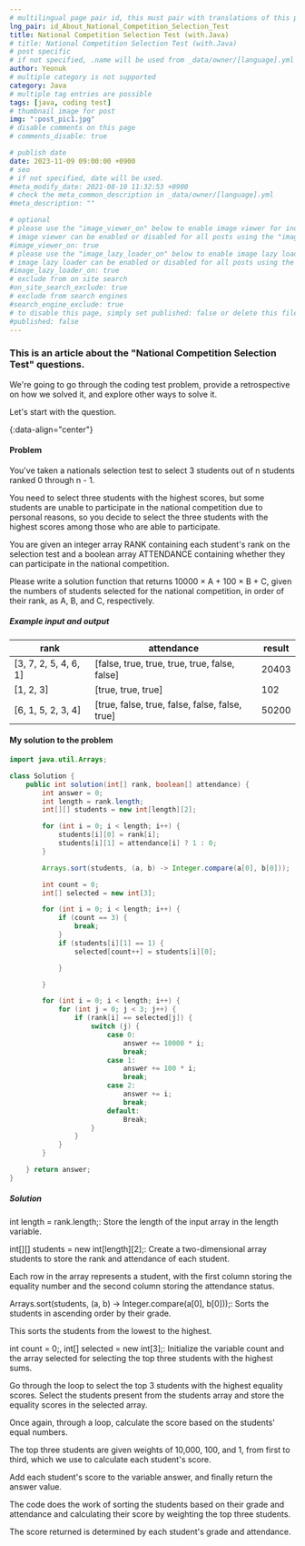 ```yaml
---
# multilingual page pair id, this must pair with translations of this page. (This name must be unique)
lng_pair: id_About_National_Competition_Selection_Test
title: National Competition Selection Test (with.Java)
# title: National Competition Selection Test (with.Java)
# post specific
# if not specified, .name will be used from _data/owner/[language].yml
author: Yeonuk
# multiple category is not supported
category: Java
# multiple tag entries are possible
tags: [java, coding test]
# thumbnail image for post
img: ":post_pic1.jpg"
# disable comments on this page
# comments_disable: true

# publish date
date: 2023-11-09 09:00:00 +0900
# seo
# if not specified, date will be used.
#meta_modify_date: 2021-08-10 11:32:53 +0900
# check the meta_common_description in _data/owner/[language].yml
#meta_description: ""

# optional
# please use the "image_viewer_on" below to enable image viewer for individual pages or posts (_posts/ or [language]/_posts folders).
# image viewer can be enabled or disabled for all posts using the "image_viewer_posts: true" setting in _data/conf/main.yml.
#image_viewer_on: true
# please use the "image_lazy_loader_on" below to enable image lazy loader for individual pages or posts (_posts/ or [language]/_posts folders).
# image lazy loader can be enabled or disabled for all posts using the "image_lazy_loader_posts: true" setting in _data/conf/main.yml.
#image_lazy_loader_on: true
# exclude from on site search
#on_site_search_exclude: true
# exclude from search engines
#search_engine_exclude: true
# to disable this page, simply set published: false or delete this file
#published: false
---
```


<!-- outline-start -->

### This is an article about the "National Competition Selection Test" questions.

We're going to go through the coding test problem, provide a retrospective on how we solved it, and explore other ways to solve it.

Let's start with the question.

{:data-align="center"}

<!-- outline-end -->

#### Problem

You've taken a nationals selection test to select 3 students out of n students ranked 0 through n - 1.

You need to select three students with the highest scores, but some students are unable to participate in the national competition due to personal reasons, so you decide to select the three students with the highest scores among those who are able to participate.

You are given an integer array RANK containing each student's rank on the selection test and a boolean array ATTENDANCE containing whether they can participate in the national competition.

Please write a solution function that returns 10000 × A + 100 × B + C, given the numbers of students selected for the national competition, in order of their rank, as A, B, and C, respectively.

##### Example input and output

| rank                  | attendance                                     | result |
| --------------------- | ---------------------------------------------- | ------ |
| [3, 7, 2, 5, 4, 6, 1] | [false, true, true, true, true, false, false]  | 20403  |
| [1, 2, 3]             | [true, true, true]                             | 102    |
| [6, 1, 5, 2, 3, 4]    | [true, false, true, false, false, false, true] | 50200  |

#### My solution to the problem

```java
import java.util.Arrays;

class Solution {
    public int solution(int[] rank, boolean[] attendance) {
        int answer = 0;
        int length = rank.length;
        int[][] students = new int[length][2];

        for (int i = 0; i < length; i++) {
            students[i][0] = rank[i];
            students[i][1] = attendance[i] ? 1 : 0;
        }

        Arrays.sort(students, (a, b) -> Integer.compare(a[0], b[0]));

        int count = 0;
        int[] selected = new int[3];

        for (int i = 0; i < length; i++) {
            if (count == 3) {
                break;
            }
            if (students[i][1] == 1) {
                selected[count++] = students[i][0];

            }

        }

        for (int i = 0; i < length; i++) {
            for (int j = 0; j < 3; j++) {
                if (rank[i] == selected[j]) {
                    switch (j) {
                        case 0:
                            answer += 10000 * i;
                            break;
                        case 1:
                            answer += 100 * i;
                            break;
                        case 2:
                            answer += i;
                            break;
                        default:
                            Break;
                    }
                }
            }
        }

    } return answer;
}
```

##### Solution

int length = rank.length;: Store the length of the input array in the length variable.

int[][] students = new int[length][2];: Create a two-dimensional array students to store the rank and attendance of each student.

Each row in the array represents a student, with the first column storing the equality number and the second column storing the attendance status.

Arrays.sort(students, (a, b) -> Integer.compare(a[0], b[0]));: Sorts the students in ascending order by their grade.

This sorts the students from the lowest to the highest.

int count = 0;, int[] selected = new int[3];: Initialize the variable count and the array selected for selecting the top three students with the highest sums.

Go through the loop to select the top 3 students with the highest equality scores. Select the students present from the students array and store the equality scores in the selected array.

Once again, through a loop, calculate the score based on the students' equal numbers.

The top three students are given weights of 10,000, 100, and 1, from first to third, which we use to calculate each student's score.

Add each student's score to the variable answer, and finally return the answer value.

The code does the work of sorting the students based on their grade and attendance and calculating their score by weighting the top three students.

The score returned is determined by each student's grade and attendance.
